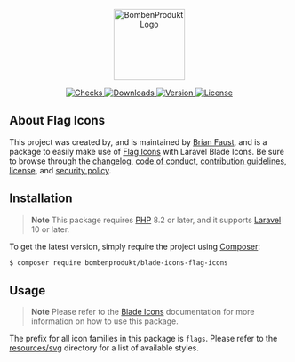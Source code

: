 <p align="center">
    <a href="https://bombenprodukt.com" target="_blank">
        <img src="https://raw.githubusercontent.com/faustbrian/assets/main/logo-text.svg" width="128" alt="BombenProdukt Logo" />
    </a>
</p>

<p align="center">
    <a href="https://github.com/faustbrian/blade-icons-flag-icons/actions">
        <img src="https://badge.sh/github/check-runs/BombenProdukt/blade-icons-flag-icons" alt="Checks" />
    </a>
    <a href="https://packagist.org/packages/bombenprodukt/blade-icons-flag-icons">
        <img src="https://badge.sh/packagist/downloads/BombenProdukt/blade-icons-flag-icons" alt="Downloads" />
    </a>
    <a href="https://packagist.org/packages/bombenprodukt/blade-icons-flag-icons">
        <img src="https://badge.sh/packagist/version/BombenProdukt/blade-icons-flag-icons" alt="Version" />
    </a>
    <a href="https://packagist.org/packages/bombenprodukt/blade-icons-flag-icons">
        <img src="https://badge.sh/packagist/license/BombenProdukt/blade-icons-flag-icons" alt="License" />
    </a>
</p>

## About Flag Icons

This project was created by, and is maintained by [Brian Faust](https://github.com/faustbrian), and is a package to easily make use of [Flag Icons](https://github.com/lipis/flag-icons) with Laravel Blade Icons. Be sure to browse through the [changelog](CHANGELOG.md), [code of conduct](.github/CODE_OF_CONDUCT.md), [contribution guidelines](.github/CONTRIBUTING.md), [license](LICENSE), and [security policy](.github/SECURITY.md).

## Installation

> **Note**
> This package requires [PHP](https://www.php.net/) 8.2 or later, and it supports [Laravel](https://laravel.com/) 10 or later.

To get the latest version, simply require the project using [Composer](https://getcomposer.org/):

```bash
$ composer require bombenprodukt/blade-icons-flag-icons
```

## Usage

> **Note**
> Please refer to the [Blade Icons](https://github.com/faustbrian/blade-icons) documentation for more information on how to use this package.

The prefix for all icon families in this package is `flags`. Please refer to the [resources/svg](/resources/svg) directory for a list of available styles.
